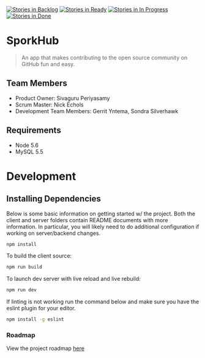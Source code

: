 [![Stories in Backlog](https://badge.waffle.io/acrobatic-spork/SporkHub.svg?label=Backlog&title=Backlog)](http://waffle.io/acrobatic-spork/SporkHub)
[![Stories in Ready](https://badge.waffle.io/acrobatic-spork/SporkHub.svg?label=ready&title=Ready)](http://waffle.io/acrobatic-spork/SporkHub)
[![Stories in In Progress](https://badge.waffle.io/acrobatic-spork/SporkHub.svg?label=In%20Progress&title=In%20Progress)](http://waffle.io/acrobatic-spork/SporkHub)
[![Stories in Done](https://badge.waffle.io/acrobatic-spork/SporkHub.svg?label=Done&title=Done)](http://waffle.io/acrobatic-spork/SporkHub)

# SporkHub

> An app that makes contributing to the open source community on GitHub fun and easy.  

## Team Members  

- Product Owner: Sivaguru Periyasamy
- Scrum Master: Nick Echols
- Development Team Members: Gerrit Yntema, Sondra Silverhawk
  

## Requirements  

- Node 5.6  
- MySQL 5.5  

# Development

## Installing Dependencies
Below is some basic information on getting started w/ the project.  Both the client and server folders
contain README documents with more information.  In particular, you will likely need to do additional configuration if
working on server/backend changes.

```sh
npm install
```

To build the client source:    

```sh
npm run build  
```

To launch dev server with live reload and live rebuild:  

```sh
npm run dev  
```

If linting is not working run the command below and make sure you have the eslint plugin for your editor.  

```sh
npm install -g eslint  
```

### Roadmap

View the project roadmap [here](https://github.com/DapperArgentina/DapperArgentina/issues)

